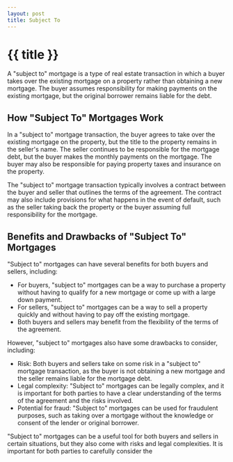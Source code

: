 ```yaml
---
layout: post
title: Subject To
---
```

<h1>{{ title }}</h1>
<p>A "subject to" mortgage is a type of real estate transaction in which a buyer takes over the existing mortgage on a property rather than obtaining a new mortgage. The buyer assumes responsibility for making payments on the existing mortgage, but the original borrower remains liable for the debt.</p>
<h2>How "Subject To" Mortgages Work</h2>
<p>In a "subject to" mortgage transaction, the buyer agrees to take over the existing mortgage on the property, but the title to the property remains in the seller's name. The seller continues to be responsible for the mortgage debt, but the buyer makes the monthly payments on the mortgage. The buyer may also be responsible for paying property taxes and insurance on the property.</p>

<p>The "subject to" mortgage transaction typically involves a contract between the buyer and seller that outlines the terms of the agreement. The contract may also include provisions for what happens in the event of default, such as the seller taking back the property or the buyer assuming full responsibility for the mortgage.</p>

<h2>Benefits and Drawbacks of "Subject To" Mortgages</h2>
<p>"Subject to" mortgages can have several benefits for both buyers and sellers, including:</p>
<ul>
	<li>For buyers, "subject to" mortgages can be a way to purchase a property without having to qualify for a new mortgage or come up with a large down payment.</li>
	<li>For sellers, "subject to" mortgages can be a way to sell a property quickly and without having to pay off the existing mortgage.</li>
	<li>Both buyers and sellers may benefit from the flexibility of the terms of the agreement.</li>
</ul>

<p>However, "subject to" mortgages also have some drawbacks to consider, including:</p>
<ul>
	<li>Risk: Both buyers and sellers take on some risk in a "subject to" mortgage transaction, as the buyer is not obtaining a new mortgage and the seller remains liable for the mortgage debt.</li>
	<li>Legal complexity: "Subject to" mortgages can be legally complex, and it is important for both parties to have a clear understanding of the terms of the agreement and the risks involved.</li>
	<li>Potential for fraud: "Subject to" mortgages can be used for fraudulent purposes, such as taking over a mortgage without the knowledge or consent of the lender or original borrower.</li>
</ul>

<p>"Subject to" mortgages can be a useful tool for both buyers and sellers in certain situations, but they also come with risks and legal complexities. It is important for both parties to carefully consider the</p>

